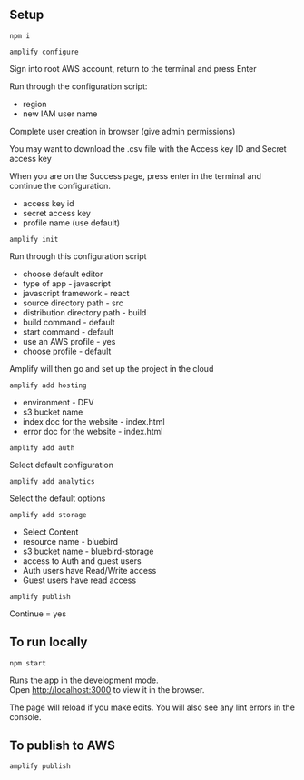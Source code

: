 ## Setup

`npm i`

`amplify configure`

Sign into root AWS account, return to the terminal and press Enter

Run through the configuration script:
- region
- new IAM user name

Complete user creation in browser (give admin permissions)

You may want to download the .csv file with the Access key ID and Secret access key

When you are on the Success page, press enter in the terminal and continue the configuration.
- access key id
- secret access key
- profile name (use default)

`amplify init`

Run through this configuration script
- choose default editor
- type of app - javascript
- javascript framework - react
- source directory path - src
- distribution directory path - build
- build command - default
- start command - default
- use an AWS profile - yes
- choose profile - default

Amplify will then go and set up the project in the cloud


`amplify add hosting`

- environment - DEV
- s3 bucket name
- index doc for the website - index.html
- error doc for the website - index.html

`amplify add auth`

Select default configuration

`amplify add analytics`

Select the default options

`amplify add storage`

- Select Content
- resource name - bluebird
- s3 bucket name - bluebird-storage
- access to Auth and guest users
- Auth users have Read/Write access
- Guest users have read access


`amplify publish`

Continue = yes


## To run locally
`npm start`

Runs the app in the development mode.<br>
Open [http://localhost:3000](http://localhost:3000) to view it in the browser.

The page will reload if you make edits.
You will also see any lint errors in the console.

## To publish to AWS

`amplify publish`